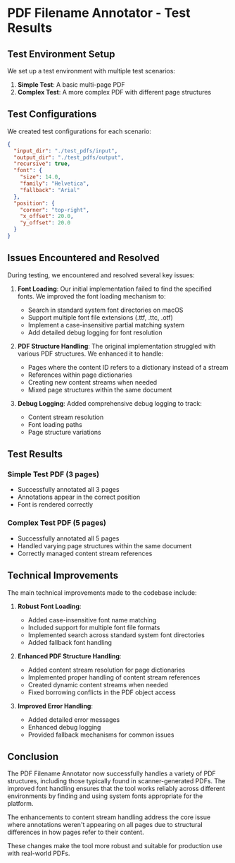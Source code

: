 # PDF Filename Annotator - Test Results

## Test Environment Setup

We set up a test environment with multiple test scenarios:

1. **Simple Test**: A basic multi-page PDF
2. **Complex Test**: A more complex PDF with different page structures

## Test Configurations

We created test configurations for each scenario:

```json
{
  "input_dir": "./test_pdfs/input",
  "output_dir": "./test_pdfs/output",
  "recursive": true,
  "font": {
    "size": 14.0,
    "family": "Helvetica",
    "fallback": "Arial"
  },
  "position": {
    "corner": "top-right",
    "x_offset": 20.0,
    "y_offset": 20.0
  }
}
```

## Issues Encountered and Resolved

During testing, we encountered and resolved several key issues:

1. **Font Loading**: Our initial implementation failed to find the specified fonts. We improved the font loading mechanism to:
   - Search in standard system font directories on macOS
   - Support multiple font file extensions (.ttf, .ttc, .otf)
   - Implement a case-insensitive partial matching system
   - Add detailed debug logging for font resolution

2. **PDF Structure Handling**: The original implementation struggled with various PDF structures. We enhanced it to handle:
   - Pages where the content ID refers to a dictionary instead of a stream
   - References within page dictionaries
   - Creating new content streams when needed
   - Mixed page structures within the same document

3. **Debug Logging**: Added comprehensive debug logging to track:
   - Content stream resolution
   - Font loading paths
   - Page structure variations

## Test Results

### Simple Test PDF (3 pages)
- Successfully annotated all 3 pages
- Annotations appear in the correct position
- Font is rendered correctly

### Complex Test PDF (5 pages)
- Successfully annotated all 5 pages
- Handled varying page structures within the same document
- Correctly managed content stream references

## Technical Improvements

The main technical improvements made to the codebase include:

1. **Robust Font Loading**:
   - Added case-insensitive font name matching
   - Included support for multiple font file formats
   - Implemented search across standard system font directories
   - Added fallback font handling

2. **Enhanced PDF Structure Handling**:
   - Added content stream resolution for page dictionaries
   - Implemented proper handling of content stream references
   - Created dynamic content streams when needed
   - Fixed borrowing conflicts in the PDF object access

3. **Improved Error Handling**:
   - Added detailed error messages
   - Enhanced debug logging
   - Provided fallback mechanisms for common issues

## Conclusion

The PDF Filename Annotator now successfully handles a variety of PDF structures, including those typically found in scanner-generated PDFs. The improved font handling ensures that the tool works reliably across different environments by finding and using system fonts appropriate for the platform.

The enhancements to content stream handling address the core issue where annotations weren't appearing on all pages due to structural differences in how pages refer to their content.

These changes make the tool more robust and suitable for production use with real-world PDFs.